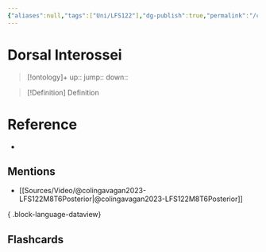 ```yaml
---
{"aliases":null,"tags":["Uni/LFS122"],"dg-publish":true,"permalink":"/cards/dorsal-interossei/","dgPassFrontmatter":true}
---
```


# Dorsal Interossei

> [!ontology]+
> up:: 
> jump:: 
> down:: 

> [!Definition] Definition

# Reference

- 

## Mentions

- [[Sources/Video/@colingavagan2023-LFS122M8T6Posterior\|@colingavagan2023-LFS122M8T6Posterior]]

{ .block-language-dataview}

## Flashcards